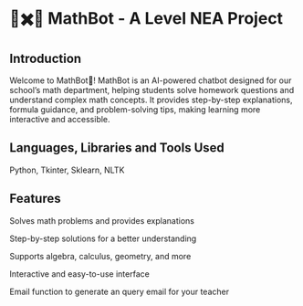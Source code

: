 # 🤖✖️🔢 MathBot - A Level NEA Project

## Introduction
Welcome to MathBot🤖! MathBot is an AI-powered chatbot designed for our school’s math department, helping students solve homework questions and understand complex math concepts. It provides step-by-step explanations, formula guidance, and problem-solving tips, making learning more interactive and accessible.



## Languages, Libraries and Tools Used

Python, Tkinter, Sklearn, NLTK


## Features

Solves math problems and provides explanations

Step-by-step solutions for a better understanding

Supports algebra, calculus, geometry, and more

Interactive and easy-to-use interface

Email function to generate an query email for your teacher
